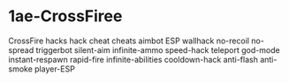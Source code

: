 # 1ae-CrossFiree
CrossFire hacks hack cheat cheats aimbot ESP wallhack no-recoil no-spread triggerbot silent-aim infinite-ammo speed-hack teleport god-mode instant-respawn rapid-fire infinite-abilities cooldown-hack anti-flash anti-smoke player-ESP
